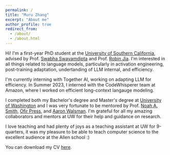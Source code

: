 ```yaml
---
permalink: /
title: "Muru Zhang"
excerpt: "About me"
author_profile: true
redirect_from: 
  - /about/
  - /about.html
---
```


Hi! I'm a first-year PhD student at the [University of Southern California](https://viterbischool.usc.edu/), advised by Prof. [Swabha Swayamdipta](https://swabhs.com/) and Prof. [Robin Jia](https://robinjia.github.io/). I'm interested in all things related to language models, particularly in activation engineering, post-training adaptation, undertanding of LLM internal, and efficiency.

I'm currently interning with Together AI, working on adapting LLM for efficiency. In Summer 2023, I interned with the CodeWhisperer team at Amazon, where I worked on efficient long-context langauge modeling.

I completed both my Bachelor's degree and Master's degree at [University of Washington](https://www.cs.washington.edu/) and I was very fortunate to be mentored by Prof. [Noah A. Smith](https://nasmith.github.io/), [Ofir Press](https://ofir.io/), and [Aaron Walsman](https://github.com/aaronwalsman). I'm grateful for all my amazing collaborators and mentors at UW for their help and guidance on research.

I love teaching and had plenty of joys as a teaching assistant at UW for 9-quarters, it was my pleasure to be able to teach computer science to the excellent audience at the Allen school :)

You can download my CV [here](../files/Muru_CV_website.pdf).